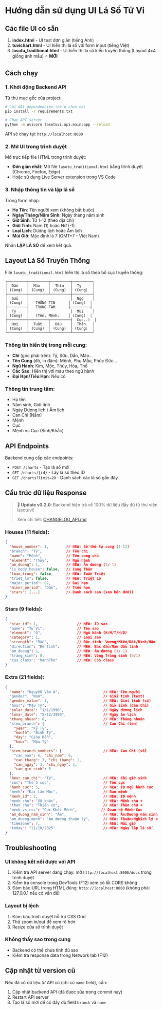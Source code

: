 # Hướng dẫn sử dụng UI Lá Số Tử Vi

## Các file UI có sẵn

1. **index.html** - UI test đơn giản (tiếng Anh)
2. **tuvichart.html** - UI hiển thị lá số với form input (tiếng Việt)
3. **lasotu_traditional.html** - UI hiển thị lá số kiểu truyền thống (Layout 4x4 giống ảnh mẫu) ⭐ **MỚI**

## Cách chạy

### 1. Khởi động Backend API

Từ thư mục gốc của project:

```bash
# Cài đặt dependencies (nếu chưa có)
pip install -r requirements.txt

# Chạy API server
python -m uvicorn lasotuvi.api.main:app --reload
```

API sẽ chạy tại: `http://localhost:8000`

### 2. Mở UI trong trình duyệt

Mở trực tiếp file HTML trong trình duyệt:

- **Đơn giản nhất**: Mở file `lasotu_traditional.html` bằng trình duyệt (Chrome, Firefox, Edge)
- Hoặc sử dụng Live Server extension trong VS Code

### 3. Nhập thông tin và lập lá số

Trong form nhập:
- **Họ Tên**: Tên người xem (không bắt buộc)
- **Ngày/Tháng/Năm Sinh**: Ngày tháng năm sinh
- **Giờ Sinh**: Từ 1-12 (theo địa chi)
- **Giới Tính**: Nam (1) hoặc Nữ (-1)
- **Loại Lịch**: Dương lịch hoặc Âm lịch
- **Múi Giờ**: Mặc định là 7 (GMT+7 - Việt Nam)

Nhấn **LẬP LÁ SỐ** để xem kết quả.

## Layout Lá Số Truyền Thống

File `lasotu_traditional.html` hiển thị lá số theo bố cục truyền thống:

```
┌─────────┬─────────┬─────────┬─────────┐
│  Dần    │  Mão    │  Thìn   │  Tỵ     │
│ (Cung)  │ (Cung)  │ (Cung)  │ (Cung)  │
├─────────┼─────────┴─────────┼─────────┤
│  Sửu    │                   │  Ngọ    │
│ (Cung)  │   THÔNG TIN      │ (Cung)  │
├─────────┤   TRUNG TÂM      ├─────────┤
│  Tý     │                   │  Mùi    │
│ (Cung)  │   (Tên, Mệnh,    │ (Cung)  │
├─────────┼─────────┬─────────┤  Cục..)  │
│  Hợi    │  Tuất   │  Dậu    │  Thân   │
│ (Cung)  │ (Cung)  │ (Cung)  │ (Cung)  │
└─────────┴─────────┴─────────┴─────────┘
```

### Thông tin hiển thị trong mỗi cung:

- **Chi** (góc phải trên): Tý, Sửu, Dần, Mão...
- **Tên Cung** (đỏ, in đậm): Mệnh, Phụ Mẫu, Phúc Đức...
- **Ngũ Hành**: Kim, Mộc, Thủy, Hỏa, Thổ
- **Các Sao**: Hiển thị với màu theo ngũ hành
- **Đại Hạn/Tiểu Hạn**: Nếu có

### Thông tin trung tâm:

- Họ tên
- Năm sinh, Giới tính
- Ngày Dương lịch / Âm lịch
- Can Chi (Năm)
- Mệnh
- Cục
- Mệnh vs Cục (Sinh/Khắc)

## API Endpoints

Backend cung cấp các endpoints:

- `POST /charts` - Tạo lá số mới
- `GET /charts/{id}` - Lấy lá số theo ID
- `GET /charts?limit=20` - Danh sách các lá số gần đây

## Cấu trúc dữ liệu Response

> **🎉 Update v0.2.0**: Backend hiện trả về 100% dữ liệu đầy đủ từ thư viện lasotuvi!
> 
> Xem chi tiết: [CHANGELOG_API.md](../CHANGELOG_API.md)

### Houses (11 fields):
```json
{
  "house_number": 1,        // NEW: Số thứ tự cung (1-12)
  "branch": "Tý",           // Tên chi
  "name": "Mệnh",           // Tên cung chủ
  "element": "Thủy",        // Ngũ hành
  "am_duong": 1,            // NEW: Âm dương (1/-1)
  "is_body_house": false,   // Cung Thân
  "tuan_trung": false,      // NEW: Tuần Triệt
  "triet_lo": false,        // NEW: Triệt Lộ
  "major_period": 82,       // Đại hạn
  "minor_period": "Dần",    // Tiểu hạn
  "stars": [...]            // Danh sách sao (xem bên dưới)
}
```

### Stars (9 fields):
```json
{
  "star_id": 1,                  // NEW: ID sao
  "name": "Tử Vi",               // Tên sao
  "element": "O",                // Ngũ hành (K/M/T/H/O)
  "category": 1,                 // Loại sao
  "strength": "Đắc",             // Đặc tính: Vượng/Miếu/Đắc/Bình/Hãm
  "direction": "Đế tinh",        // NEW: Bắc đẩu/Nam đẩu tinh
  "am_duong": 1,                 // NEW: Âm dương (1/-1)
  "trang_sinh": 0,               // NEW: Vòng Tràng sinh (0/1)
  "css_class": "hanhTho"         // NEW: CSS class
}
```

### Extra (21 fields):
```json
{
  "name": "Nguyễn Văn A",                    // NEW: Tên người
  "gender": "Nam",                           // Giới tính (text)
  "gender_value": 1,                         // NEW: Giới tính (số)
  "hour": "Mậu Tý",                          // Giờ sinh (Can Chi)
  "solar_date": "1/1/1990",                  // Ngày dương lịch
  "lunar_date": "5/12/1989",                 // Ngày âm lịch
  "thang_nhuan": 0,                          // NEW: Tháng nhuận
  "stem_branch": {                           // Can Chi (tên)
    "year": "Kỷ Tỵ",
    "month": "Bính Tý",
    "day": "Giáp Dần",
    "hour": "Mậu Tý"
  },
  "stem_branch_numbers": {                   // NEW: Can Chi (số)
    "can_nam": 6, "chi_nam": 6,
    "can_thang": 3, "chi_thang": 1,
    "can_ngay": 3, "chi_ngay": 3,
    "can_gio_sinh": 5
  },
  "hour_can_chi": "Tý",                      // NEW: Chi giờ sinh
  "cuc": "Thổ 5 cục",                        // Tên cục
  "hanh_cuc": 5,                             // NEW: ID ngũ hành cục
  "menh": "Đại Lâm Mộc",                     // Bản mệnh
  "menh_id": 2,                              // NEW: ID mệnh
  "menh_chu": "Vũ khúc",                     // NEW: Mệnh chủ ⭐
  "than_chu": "Thiên cơ",                    // NEW: Thân chủ ⭐
  "menh_vs_cuc": "Cục Khắc Mệnh",           // Quan hệ Mệnh-Cục
  "am_duong_nam_sinh": "Âm",                 // NEW: Âm/Dương năm sinh
  "am_duong_menh": "Âm dương thuận lý",      // NEW: Thuận/Nghịch lý ⭐
  "timezone": 7,                             // NEW: Múi giờ
  "today": "21/10/2025"                      // NEW: Ngày lập lá số
}
```

## Troubleshooting

### UI không kết nối được với API

1. Kiểm tra API server đang chạy: mở `http://localhost:8000/docs` trong trình duyệt
2. Kiểm tra console trong DevTools (F12) xem có lỗi CORS không
3. Đảm bảo URL trong HTML đúng: `http://localhost:8000` (không phải 127.0.0.1 nếu có vấn đề)

### Layout bị lệch

1. Đảm bảo trình duyệt hỗ trợ CSS Grid
2. Thử zoom in/out để xem rõ hơn
3. Resize cửa sổ trình duyệt

### Không thấy sao trong cung

- Backend có thể chưa tính đủ sao
- Kiểm tra response data trong Network tab (F12)

## Cập nhật từ version cũ

Nếu đã có dữ liệu từ API cũ (chỉ có `name` field), cần:

1. Cập nhật backend API (đã được sửa trong commit này)
2. Restart API server
3. Tạo lá số mới để có đầy đủ field `branch` và `name`
